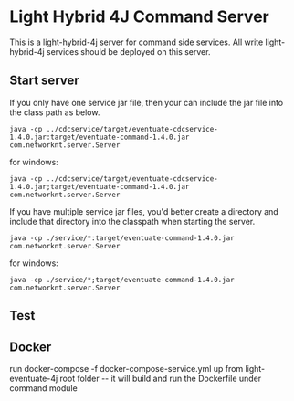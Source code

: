 # Light Hybrid 4J Command Server

This is a light-hybrid-4j server for command side services. All write light-hybrid-4j
services should be deployed on this server.


## Start server

If you only have one service jar file, then your can include the jar file into the
class path as below.

```
java -cp ../cdcservice/target/eventuate-cdcservice-1.4.0.jar:target/eventuate-command-1.4.0.jar com.networknt.server.Server
```

for windows:

```
java -cp ../cdcservice/target/eventuate-cdcservice-1.4.0.jar;target/eventuate-command-1.4.0.jar com.networknt.server.Server
```

If you have multiple service jar files, you'd better create a directory and include
that directory into the classpath when starting the server.

```
java -cp ./service/*:target/eventuate-command-1.4.0.jar com.networknt.server.Server
```

for windows:

```
java -cp ./service/*;target/eventuate-command-1.4.0.jar com.networknt.server.Server
```

## Test

## Docker
run docker-compose -f docker-compose-service.yml up from light-eventuate-4j root folder
  -- it will build and run the Dockerfile under command module
  